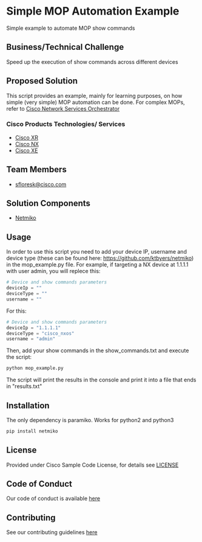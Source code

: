 # Simple MOP Automation Example

Simple example to automate MOP show commands


## Business/Technical Challenge

Speed up the execution of show commands across different devices

## Proposed Solution


This script provides an example, mainly for learning purposes, on how
simple (very simple) MOP automation can be done. For complex MOPs, refer to
[Cisco Network Services Orchestrator](https://www.cisco.com/c/en/us/solutions/service-provider/solutions-cloud-providers/network-services-orchestrator-solutions.html)


### Cisco Products Technologies/ Services

* [Cisco XR](https://www.cisco.com/c/en/us/support/ios-nx-os-software/ios-xr-software/products-release-notes-list.html)
* [Cisco NX](https://www.cisco.com/c/en/us/products/ios-nx-os-software/nx-os/index.html)
* [Cisco XE](https://www.cisco.com/c/en/us/products/ios-nx-os-software/ios-xe/index.html)

## Team Members


* sfloresk@cisco.com


## Solution Components


* [Netmiko](https://github.com/ktbyers/netmiko)

## Usage

In order to use this script you need to add your device IP, username and device type (these can be found here: https://github.com/ktbyers/netmiko) in the
mop_example.py file. For example, if targeting a NX device at 1.1.1.1 with user admin, you will replece this:

```python
# Device and show commands parameters
deviceIp = ""
deviceType = ""
username = ""
```

For this:
```python
# Device and show commands parameters
deviceIp = "1.1.1.1"
deviceType = "cisco_nxos"
username = "admin"
```

Then, add your show commands in the show_commands.txt and execute the script:

```bash
python mop_example.py
```

The script will print the results in the console and print it into a file that ends in "results.txt"

## Installation

The only dependency is paramiko. Works for python2 and python3
```bash
pip install netmiko
```


## License

Provided under Cisco Sample Code License, for details see [LICENSE](./LICENSE.md)

## Code of Conduct

Our code of conduct is available [here](./CODE_OF_CONDUCT.md)

## Contributing

See our contributing guidelines [here](./CONTRIBUTING.md)
